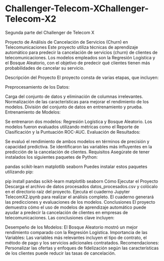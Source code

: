 # Challenger-Telecom-XChallenger-Telecom-X2
Segunda parte del Challenger de Telecom X

Proyecto de Análisis de Cancelación de Servicios (Churn) en Telecomunicaciones
Este proyecto utiliza técnicas de aprendizaje automático para predecir la cancelación de servicios (churn) de clientes de telecomunicaciones. Los modelos empleados son la Regresión Logística y el Bosque Aleatorio, con el objetivo de predecir qué clientes tienen más probabilidades de cancelar su servicio.

Descripción del Proyecto
El proyecto consta de varias etapas, que incluyen:

Preprocesamiento de los Datos:

Carga del conjunto de datos y eliminación de columnas irrelevantes.
Normalización de las características para mejorar el rendimiento de los modelos.
División del conjunto de datos en entrenamiento y prueba.
Entrenamiento de Modelos:

Se entrenaron dos modelos: Regresión Logística y Bosque Aleatorio.
Los modelos fueron evaluados utilizando métricas como el Reporte de Clasificación y la Puntuación ROC-AUC.
Evaluación de Resultados:

Se evaluó el rendimiento de ambos modelos en términos de precisión y capacidad predictiva.
Se identificaron las variables más influyentes en la predicción de la cancelación de clientes.
Requisitos
Asegúrate de tener instalados los siguientes paquetes de Python:

pandas
scikit-learn
matplotlib
seaborn
Puedes instalar estos paquetes utilizando pip:

pip install pandas scikit-learn matplotlib seaborn
Cómo Ejecutar el Proyecto
Descarga el archivo de datos procesados datos_procesados.csv y colócalo en el directorio raíz del proyecto.
Ejecuta el cuaderno Jupyter TelecomX2.ipynb para realizar el análisis completo.
El cuaderno generará las predicciones y evaluaciones de los modelos.
Conclusiones
El proyecto demuestra cómo el uso de modelos de aprendizaje automático puede ayudar a predecir la cancelación de clientes en empresas de telecomunicaciones. Las conclusiones clave incluyen:

Desempeño de los Modelos: El Bosque Aleatorio mostró un mejor rendimiento comparado con la Regresión Logística.
Importancia de las Variables: Las variables más relevantes incluyen el tipo de contrato, el método de pago y los servicios adicionales contratados.
Recomendaciones: Personalizar las ofertas y enfoques de fidelización según las características de los clientes puede reducir las tasas de cancelación.
